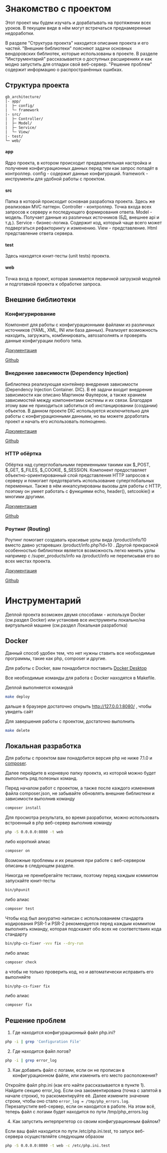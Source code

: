 Знакомство с проектом
=====================

Этот проект мы будем изучать и дорабатывать на протяжении всех уроков. В текущем виде в нём могут встречаться
преднамеренные недоработки.

В разделе "Структура проекта" находится описание проекта и его частей. "Внешние библиотеки" поясняют задачи основных
вендоровских библиотек, которые использованы в проекте. В разделе "Инструментарий" рассказывается о доступных
расширениях и как модно запустить для отладки свой веб-сервер. "Решение проблем" содержит информацию о
распространённых ошибках.


Структура проекта
-----------------

```
gb_architecture/
|- app/
|  ├─ config/
|  └─ framework
|- src/
|  ├─ Controller/
|  ├─ Model/
|  ├─ Service/
|  └─ View/
|- test/
└─ web/
```

#### app
Ядро проекта, в котором происходит предварительная настройка и получение конфигурационных данных перед тем
как запрос попадёт в контроллер.
config - содержит данные конфигураций.
framework - инструменты для удобной работы с проектом.

#### src
Папка в которой происходит основная разработка проекта. Здесь же реализован MVC паттерн.
Controller - контроллер. Точка входа всех запросов к серверу и последующего формирования ответа.
Model - модель. Получает данные из различных источников (БД, внешнее api и т.д.).
Service - бизнес-логика. Содержит код, который чаще всего может подвергаться рефакторингу и изменению.
View - представление. Html представление ответа сервера.

#### test
Здесь находятся юнит-тесты (unit tests) проекта.

#### web
Точка вход в проект, которая занимается первичной загрузкой модулей и подготавкой проекта к обработке запроса.


Внешние библиотеки
------------------

### Конфигурирование

Компонент для работы с конфигурационными файлами из различных источников (YAML, XML, INI или база данных). Реализует
возможность находить, загружать, комбинировать, автозаполнять и проверять данные конфигурации любого типа.

[Документация](https://symfony.com/doc/current/components/config.html)

[Github](https://github.com/symfony/config)


### Внедрение зависимости (Dependency Injection)

Библиотека реализующая контейнер внедрения зависимости (Dependency Injection Container. DIC). В её задачи входит
внедрение зависимости как описано Мартином Фаулером, а также хранием зависимостей между компонентами системы и их связи.
Благодаря этому вам не приходиться заботиться об инстанцировании (создании) объектов.
В данном проекте DIC используется исключительно для работы с конфигурационными данными, но вы можете доработать проект
и начать его использовать полноценно.

[Документация](https://symfony.com/doc/current/components/dependency_injection.html)

[Github](https://github.com/symfony/dependency-injection)


### HTTP обёртка

Обёртка над суперглобальными переменными такими как $_POST, $_GET, $_FILES, $_COOKIE, $_SESSION. Компонент предоставляет
объектно-ориентированный слой представления HTTP запросов к серверу и помогает предотвратить использование
суперглобальных переменных. Также в нём инкапсулированы вызовы для работы с HTTP, поэтому он умеет работать с функциями
echo, header(),  setcookie() и многими другими.

[Документация](https://symfony.com/doc/current/components/http_foundation.html)

[Github](https://github.com/symfony/http-foundation)


### Роутинг (Routing)

Роутинг помогает создавать красивые урлы вида /product/info/10 вместо давно устаревших /product/info.php?id=10 .
Другой прекрасной особенностью библиотеки является возможность легко менять урлы например
с /super_products/info на /product/info не переписывая его во всех местах проекта. 

[Документация](https://symfony.com/doc/current/routing.html)

[Github](https://github.com/symfony/routing)



Инструментарий
==============

Деплой проекта возможен двумя способами - используя Docker (см.раздел Docker) или установив все инструменты
локально/на виртуальной машине (см.раздел Локальная разработка) 

Docker
------

Данный способ удобен тем, что нет нужны ставить все необходимые программы, такие как php, composer и другие.

Для работы с Docker, вам понадобится поставить [Docker Desktop](https://www.docker.com/products/docker-desktop)

Все необходимые команды для работа с Docker находятся в Makefile.

Деплой выполняется командой
```bash
make deploy
```
дальше в браузере достаточно открыть http://127.0.0.1:8080/ , чтобы увидеть сайт

Для завершения работы с проектом, достаточно выполнить
```bash
make delete
```


Локальная разработка
--------------------

Для работы с проектом вам понадобится версия php не ниже 7.1.0 и [composer](https://getcomposer.org/download/).

Далее перейдите в корневую папку проекта, из которой можно будет выполнить ряд полезных команд. 

Перед началом работ с проектом, а также после каждого изменения файла composer.json, не забывайте обновлять
внешние библиотеки и зависимости выполнив команду
```bash
composer install
```

Для просмотра результата, во время разработки, можно использовать встроенный в php веб-сервер выполнив команду
```bash
php -S 0.0.0.0:8080 -t web
```
либо короткий алиас
```bash
composer on
```
Возможные проблемы и их решения при работе с веб-сервером описаны в следующем разделе.

Никогда не пренебрегайте тестами, поэтому перед каждым коммитом запускайте юнит-тесты
```bash
bin/phpunit
```
либо алиас
```bash
composer test
```

Чтобы код был аккуратно написан с использованием стандарта кодирования PSR-1 и PSR-2 рекомендуется перед каждым
коммитом выполнять команду, которая подскажет обо всех не соответствиях кода стандарту
```bash
bin/php-cs-fixer -vvv fix --dry-run
```
либо алиас
```bash
composer check
```
а чтобы не только проверить код, но и автоматически исправить его выполняйте
```bash
bin/php-cs-fixer fix
```
либо алиас
```bash
composer fix
```


Решение проблем
---------------

1. Где находится конфигурационный файл php.ini?
```bash
php -i | grep 'Configuration File'
```

2. Где находится файл логов?
```bash
php -i | grep error_log
```

3. Как добавить файл с логами, если он не прописан в конфигурационном файле, или изменить его место расположения?

Откройте файл php.ini (как его найти рассказывается в пункте 1). Найдите секцию error_log. Если она закоментирована
(точка с запятой в начале строки), то раскоментируйте её. Далее измените значение строки, чтобы оно стало
`error_log = /tmp/php_errors.log`. Перезапустите веб-сервер, если он находится в работе.
На этом всё, теперь файл с логами будет находится по пути /tmp/php_errors.log

4. Как запустить интерпрететор со своим конфигурационным файлом?

Если ваш файл находится по пути /etc/php.ini.test, то запуск веб-сервера осуществляйте следующим образом
```bash
php -S 0.0.0.0:8080 -t web -c /etc/php.ini.test
```

